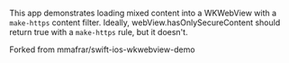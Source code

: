 This app demonstrates loading mixed content into a WKWebView with a `make-https`
content filter. Ideally, webView.hasOnlySecureContent should return true with
a `make-https` rule, but it doesn't.


Forked from mmafrar/swift-ios-wkwebview-demo
